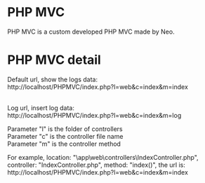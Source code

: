 # PHP MVC
PHP MVC is a custom developed PHP MVC made by Neo.

# PHP MVC detail
Default url, show the logs data:<br/>
http://localhost/PHPMVC/index.php?l=web&c=index&m=index<br/>
<br/>

Log url, insert log data:<br/>
http://localhost/PHPMVC/index.php?l=web&c=index&m=log<br/>

Parameter "l" is the folder of controllers<br/>
Parameter "c" is the controller file name<br/>
Parameter "m" is the controller method <br/>

For example, location: "\app\web\controllers\IndexController.php", controller: "IndexController.php", method: "index()", the url is:<br/>
http://localhost/PHPMVC/index.php?l=web&c=index&m=index<br/>